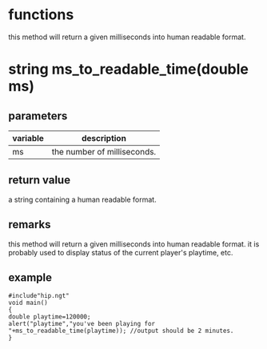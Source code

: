 # functions

this method will return a given milliseconds into human readable format.

# string ms_to_readable_time(double ms)
## parameters
variable | description
---|---
ms | the number of milliseconds.

## return value

a string containing a human readable format.

## remarks

this method will return a given milliseconds into human readable format. it is probably used to display status of the current player's playtime, etc.

## example

```
#include"hip.ngt"
void main()
{
double playtime=120000;
alert("playtime","you've been playing for "+ms_to_readable_time(playtime)); //output should be 2 minutes.
}
```
